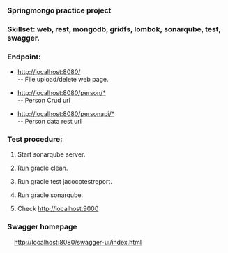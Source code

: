### Springmongo practice project

### Skillset: web, rest, mongodb, gridfs, lombok, sonarqube, test, swagger.

### Endpoint:

* [http://localhost:8080/](http://localhost:8080/)<br>
 -- File upload/delete web page.
 
 * [http://localhost:8080/person/*](http://localhost:8080/person)<br>
 -- Person Crud url
 
  * [http://localhost:8080/personapi/*](http://localhost:8080/personapi)<br>
 -- Person data rest url
 
 
 ### Test procedure:
 
 1. Start sonarqube server.
 
 2. Run gradle clean.
 
 3. Run gradle test jacocotestreport.
 
 4. Run gradle sonarqube.
 
 5. Check [http://localhost:9000](http://localhost:9000)<br>
 
 
 ### Swagger homepage
 
&nbsp;&nbsp;&nbsp;&nbsp;[http://localhost:8080/swagger-ui/index.html](http://localhost:8080/swagger-ui/index.html)<br>
 
 
